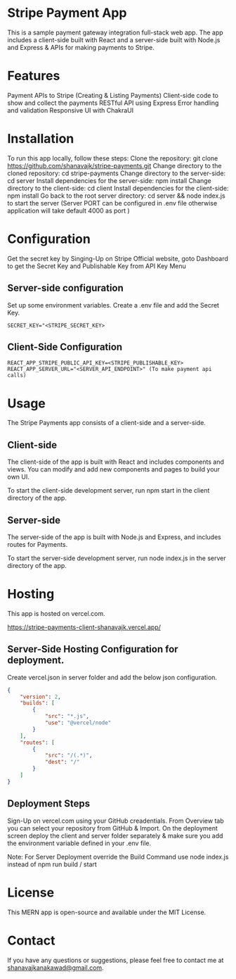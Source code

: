 # Stripe Payment App

This is a sample payment gateway integration full-stack web app. The app includes a client-side built with React and a server-side built with Node.js and Express & APIs for making payments to Stripe.

# Features

Payment APIs to Stripe (Creating & Listing Payments)
Client-side code to show and collect the payments
RESTful API using Express
Error handling and validation
Responsive UI with ChakraUI

# Installation

To run this app locally, follow these steps:
Clone the repository: git clone https://github.com/shanavajk/stripe-payments.git
Change directory to the cloned repository: cd stripe-payments
Change directory to the server-side: cd server
Install dependencies for the server-side: npm install
Change directory to the client-side: cd client
Install dependencies for the client-side: npm install
Go back to the root server directory: cd server && node index.js to start the server (Server PORT can be configured in .env file otherwise application will take default 4000 as port )

# Configuration

Get the secret key by Singing-Up on Stripe Official website, goto Dashboard to get the Secret Key and Publishable Key from API Key Menu

## Server-side configuration

Set up some environment variables. Create a .env file and add the Secret Key.

```
SECRET_KEY="<STRIPE_SECRET_KEY>
```

## Client-Side Configuration

```
REACT_APP_STRIPE_PUBLIC_API_KEY=<STRIPE_PUBLISHABLE_KEY>
REACT_APP_SERVER_URL="<SERVER_API_ENDPOINT>" (To make payment api calls)
```

# Usage

The Stripe Payments app consists of a client-side and a server-side.

## Client-side

The client-side of the app is built with React and includes components and views. You can modify and add new components and pages to build your own UI.

To start the client-side development server, run npm start in the client directory of the app.

## Server-side

The server-side of the app is built with Node.js and Express, and includes routes for Payments.

To start the server-side development server, run node index.js in the server directory of the app.

# Hosting

This app is hosted on vercel.com.

https://stripe-payments-client-shanavajk.vercel.app/

## Server-Side Hosting Configuration for deployment.

Create vercel.json in server folder and add the below json configuration.

```json
{
    "version": 2,
    "builds": [
        {
            "src": "*.js",
            "use": "@vercel/node"
        }
    ],
    "routes": [
        {
            "src": "/(.*)",
            "dest": "/"
        }
    ]
}
```

## Deployment Steps

Sign-Up on vercel.com using your GitHub creadentials.
From Overview tab you can select your repository from GitHub & Import.
On the deployment screen deploy the client and server folder separately & make sure you add the environment variable defined in your .env file.

Note:
For Server Deployment override the Build Command use node index.js instead of npm run build / start

# License

This MERN app is open-source and available under the MIT License.

# Contact

If you have any questions or suggestions, please feel free to contact me at shanavajkanakawad@gmail.com.
